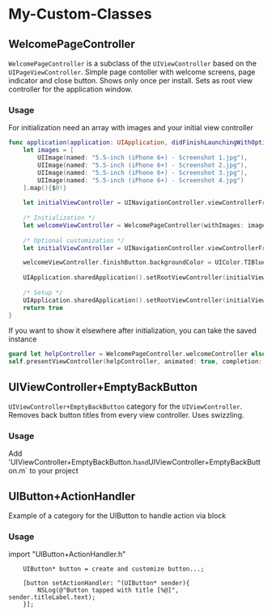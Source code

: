 # My-Custom-Classes

## WelcomePageController

`WelcomePageController` is a subclass of the `UIViewController` based on the `UIPageViewController`. Simple page contoller with welcome screens, page indicator and close button.
Shows only once per install. Sets as root view controller for the application window.

### Usage

For initialization need an array with images and your initial view controller

``` swift
func application(application: UIApplication, didFinishLaunchingWithOptions launchOptions: [NSObject: AnyObject]?) -> Bool {
    let images = [
        UIImage(named: "5.5-inch (iPhone 6+) - Screenshot 1.jpg"),
        UIImage(named: "5.5-inch (iPhone 6+) - Screenshot 2.jpg"),
        UIImage(named: "5.5-inch (iPhone 6+) - Screenshot 3.jpg"),
        UIImage(named: "5.5-inch (iPhone 6+) - Screenshot 4.jpg")
    ].map(){$0!}
    
    let initialViewController = UINavigationController.viewControllerFromStoryboard("InitialNavigationViewController")
    
    /* Initialization */
    let welcomeViewController = WelcomePageController(withImages: images, tintColor: UIColor.TIBrightBlueColor())
    
    /* Optional customization */
    let initialViewController = UINavigationController.viewControllerFromStoryboard("InitialNavigationViewController")

    welcomeViewController.finishButton.backgroundColor = UIColor.TIBlueColor()
    
    UIApplication.sharedApplication().setRootViewController(initialViewController, withWelcomePageController: welcomeViewController)
    
    /* Setup */
    UIApplication.sharedApplication().setRootViewController(initialViewController, withWelcomePageController: welcomeViewController)
    return true
}
```
If you want to show it elsewhere after initialization, you can take the saved instance
``` swift
guard let helpController = WelcomePageController.welcomeController else { return }
self.presentViewController(helpController, animated: true, completion: nil)
```
## UIViewController+EmptyBackButton

`UIViewController+EmptyBackButton` category for the `UIViewController`. Removes back button titles from every view controller. Uses swizzling.

### Usage

Add 'UIViewController+EmptyBackButton.h` and `UIViewController+EmptyBackButton.m` to your project

## UIButton+ActionHandler

Example of a category for the UIButton to handle action via block

### Usage

import "UIButton+ActionHandler.h"
``` obj-c
    UIButton* button = create and customize button...;
    
    [button setActionHandler: ^(UIButton* sender){
        NSLog(@"Button tapped with title [%@]", sender.titleLabel.text);
    }];
```
